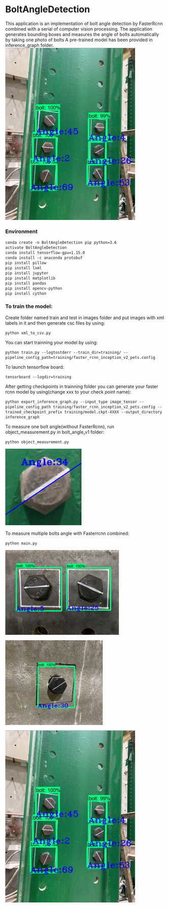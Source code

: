 # BoltAngleDetection
This application is an implementation of bolt angle detection by FasterRcnn combined with a serial of computer vision processing. The application generates bounding boxes and measures the angle of bolts automatically by taking one photo of bolts
A pre-trained model has been provided in inference_graph folder.
![image](https://github.com/BingXiong1995/BoltAngleDetection/blob/main/results/%E5%9B%BE%E7%89%871.jpg)

### Environment
```
conda create -n BoltAngleDetection pip python=3.6
activate BoltAngleDetection
conda install tensorflow-gpu=1.15.0
conda install -c anaconda protobuf
pip install pillow
pip install lxml
pip install jupyter
pip install matplotlib
pip install pandas
pip install opencv-python
pip install cython
```

### To train the model:
Create folder named train and test in images folder and put images with xml labels in it and then generate csc files by using:
```
python xml_to_csv.py
```
You can start trainning your model by using:
```
python train.py --logtostderr --train_dir=training/ --pipeline_config_path=training/faster_rcnn_inception_v2_pets.config
```
To launch tensorflow board:
```
tensorboard --logdir=training
```
After getting checkpoints in trainning folder you can generate your faster rcnn model by using(change xxx to your check point name):
```
python export_inference_graph.py --input_type image_tensor --pipeline_config_path training/faster_rcnn_inception_v2_pets.config --trained_checkpoint_prefix training/model.ckpt-XXXX --output_directory inference_graph
```

To measure one bolt angle(without FasterRcnn), run object_measurement.py in bolt_angle_v1 folder:
```
python object_measurement.py
```
![image](https://github.com/BingXiong1995/BoltAngleDetection/blob/main/results/%E5%9B%BE%E7%89%871.png)

To measure multiple bolts angle with Fasterrcnn combined:
```
python main.py
```
![image](https://github.com/BingXiong1995/BoltAngleDetection/blob/main/results/%E5%9B%BE%E7%89%872.png)

![image](https://github.com/BingXiong1995/BoltAngleDetection/blob/main/results/%E5%9B%BE%E7%89%873.png)

![image](https://github.com/BingXiong1995/BoltAngleDetection/blob/main/results/%E5%9B%BE%E7%89%871.jpg)



